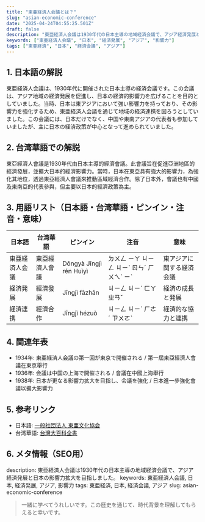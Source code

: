 ```yaml
---
title: "東亜経済人会議とは？"
slug: "asian-economic-conference"
date: "2025-04-24T04:55:25.501Z"
draft: false
description: "東亜経済人会議は1930年代の日本主導の地域経済会議で、アジア経済発展と日本の影響力拡大を目指しました。"
keywords: ["東亜経済人会議", "日本", "経済発展", "アジア", "影響力"]
tags: ["東亜経済", "日本", "経済会議", "アジア"]
---
```


## 1. 日本語の解説
東亜経済人会議は、1930年代に開催された日本主導の経済会議です。この会議は、アジア地域の経済発展を促進し、日本の経済的影響力を広げることを目的としていました。当時、日本は東アジアにおいて強い影響力を持っており、その影響力を強化するため、東亜経済人会議を通じて地域の経済連携を図ろうとしていました。この会議には、日本だけでなく、中国や東南アジアの代表者も参加していましたが、主に日本の経済政策が中心となって進められていました。

## 2. 台湾華語での解説
東亞經濟人會議是1930年代由日本主導的經濟會議。此會議旨在促進亞洲地區的經濟發展，並擴大日本的經濟影響力。當時，日本在東亞具有強大的影響力，為強化其地位，透過東亞經濟人會議來推動區域經濟合作。除了日本外，會議也有中國及東南亞的代表參與，但主要以日本的經濟政策為主。

## 3. 用語リスト（日本語・台湾華語・ピンイン・注音・意味）

| 日本語         | 台湾華語     | ピンイン         | 注音            | 意味                   |
|----------------|--------------|------------------|-----------------|------------------------|
| 東亜経済人会議 | 東亞經濟人會議 | Dōngyà Jīngjì rén Huìyì | ㄉㄨㄥ ㄧㄚ ㄐㄧㄥ ㄐㄧˋ ㄖㄣˊ ㄏㄨㄟˋ ㄧˋ | 東アジアに関する経済会議 |
| 経済発展       | 經濟發展     | Jīngjì fāzhǎn    | ㄐㄧㄥ ㄐㄧˋ ㄈㄚ ㄓㄢˇ   | 経済の成長と発展        |
| 経済連携       | 經濟合作     | Jīngjì hézuò     | ㄐㄧㄥ ㄐㄧˋ ㄏㄜˊ ㄗㄨㄛˋ | 経済的な協力と連携      |

## 4. 関連年表
- 1934年: 東亜経済人会議の第一回が東京で開催される / 第一屆東亞經濟人會議在東京舉行
- 1936年: 会議は中国の上海で開催される / 會議在中國上海舉行
- 1938年: 日本が更なる影響力拡大を目指し、会議を強化 / 日本進一步強化會議以擴大影響力

## 5. 参考リンク
- 日本語: [一般社団法人 東亜文化協会](http://www.toabunka.or.jp/)
- 台湾華語: [台灣大百科全書](https://nrch.culture.tw/)

## 6. メタ情報（SEO用）
description: 東亜経済人会議は1930年代の日本主導の地域経済会議で、アジア経済発展と日本の影響力拡大を目指しました。
keywords: 東亜経済人会議, 日本, 経済発展, アジア, 影響力
tags: 東亜経済, 日本, 経済会議, アジア
slug: asian-economic-conference

>一緒に学べてうれしいです。この歴史を通じて、時代背景を理解してもらえると幸いです。